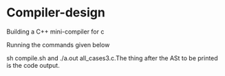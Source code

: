 # Compiler-design
Building a C++ mini-compiler for c

Running the commands given below

sh compile.sh and ./a.out all_cases3.c.The thing after the ASt to be printed is the code output.
